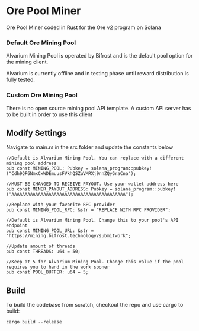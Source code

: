 # Ore Pool Miner
 Ore Pool Miner coded in Rust for the Ore v2 program on Solana

### Default Ore Mining Pool
Alvarium Mining Pool is operated by Bifrost and is the default pool option for the mining client.

Alvarium is currently offline and in testing phase until reward distribution is fully tested.

### Custom Ore Mining Pool
There is no open source mining pool API template. A custom API server has to be built in order to use this client

## Modify Settings
Navigate to main.rs in the src folder and update the constants below
```
//Default is Alvarium Mining Pool. You can replace with a different mining pool address
pub const MINING_POOL: Pubkey = solana_program::pubkey!("Cdh9QF6NmxCxWDEmuusFVkhQSZuVMRXj9nnZQyGraCna");

//MUST BE CHANGED TO RECEIVE PAYOUT. Use your wallet address here
pub const MINER_PAYOUT_ADDRESS: Pubkey = solana_program::pubkey!("AAAAAAAAAAAAAAAAAAAAAAAAAAAAAAAAAAAAAAAAAAA");

//Replace with your favorite RPC provider
pub const MINING_POOL_RPC: &str = "REPLACE WITH RPC PROVIDER";

//Default is Alvarium Mining Pool. Change this to your pool's API endpoint
pub const MINING_POOL_URL: &str = "https://mining.bifrost.technology/submitwork";

//Update amount of threads
pub const THREADS: u64 = 50;

//Keep at 5 for Alvarium Mining Pool. Change this value if the pool requires you to hand in the work sooner
pub const POOL_BUFFER: u64 = 5;
```

## Build

To build the codebase from scratch, checkout the repo and use cargo to build:


```
cargo build --release
```

